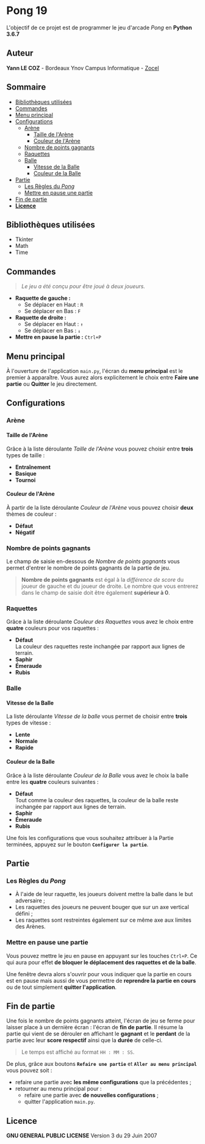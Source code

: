 
# Pong 19
L'objectif de ce projet est de programmer le jeu d'arcade *Pong* en **Python 3.6.7**
## Auteur
**Yann LE COZ** - Bordeaux Ynov Campus Informatique - [Zocel](https://github.com/Zocel)
## Sommaire
* [Bibliothèques utilisées](#bibliothèques-utilisées)
* [Commandes](#commandes)
* [Menu principal](#menu-principal)
* [Configurations](#configurations)
  * [Arène](#arène)
    * [Taille de l'Arène](#taille-de-larène)
    * [Couleur de l'Arène](#couleur-de-larène)
  * [Nombre de points gagnants](#nombre-de-points-gagnants)
  * [Raquettes](#raquettes)
  * [Balle](#balle)
    * [Vitesse de la Balle](#vitesse-de-la-balle)
    * [Couleur de la Balle](#couleur-de-la-balle)
* [Partie](#partie)
    * [Les Règles du *Pong*](#les-règles-du-pong)
    * [Mettre en pause une partie](#mettre-en-pause-une-partie)
* [Fin de partie](#fin-de-partie)
* [**Licence**](#licence)

## Bibliothèques utilisées
* Tkinter
* Math
* Time

## Commandes
> *Le jeu a été conçu pour être joué à deux joueurs.*

- **Raquette de gauche :**
    * Se déplacer en Haut : `R`
    * Se déplacer en Bas : `F`
- **Raquette de droite :**
    * Se déplacer en Haut : `↑`
    * Se déplacer en Bas : `↓`
- **Mettre en pause la partie :** `Ctrl+P`

## Menu principal
À l'ouverture de l'application `main.py`, l'écran du **menu principal** est le premier à apparaître.
Vous aurez alors explicitement le choix entre **Faire une partie** ou **Quitter** le jeu directement.

## Configurations
### Arène
#### Taille de l'Arène
Grâce à la liste déroulante *Taille de l'Arène* vous pouvez choisir entre **trois** types de taille :
* **Entraînement**
* **Basique**
* **Tournoi**
#### Couleur de l'Arène
À partir de la liste déroulante *Couleur de l'Arène* vous pouvez choisir **deux** thèmes de couleur :
* **Défaut**
* **Négatif**
### Nombre de points gagnants
Le champ de saisie en-dessous de *Nombre de points gagnants*  vous permet d'entrer le nombre de points gagnants de la partie de jeu.

> **Nombre de points gagnants** est égal à la *différence de score* du joueur de gauche et du joueur de droite.
> Le nombre que vous entrerez  dans le champ de saisie doit être également **supérieur à 0**.

### Raquettes
Grâce à la liste déroulante *Couleur des Raquettes* vous avez le choix entre **quatre** couleurs pour vos raquettes :
* **Défaut**
<br>La couleur des raquettes reste inchangée par rapport aux lignes de terrain.
* **Saphir**
* **Émeraude**
* **Rubis**
### Balle
#### Vitesse de la Balle
La liste déroulante *Vitesse de la balle* vous permet de choisir entre **trois** types de vitesse :
* **Lente**
* **Normale**
* **Rapide**
#### Couleur de la Balle
Grâce à la liste déroulante *Couleur de la Balle* vous avez le choix la balle entre les **quatre** couleurs suivantes :
* **Défaut**
<br>Tout comme la couleur des raquettes, la couleur de la balle reste inchangée par rapport aux lignes de terrain.
* **Saphir**
* **Émeraude**
* **Rubis**

Une fois les configurations que vous souhaitez attribuer à la Partie terminées, appuyez sur le bouton **`Configurer la partie`**.
## Partie
### Les Règles du *Pong*
* À l'aide de leur raquette, les joueurs doivent mettre la balle dans le but adversaire ;
* Les raquettes des joueurs ne peuvent bouger que sur un axe vertical défini ;
* Les raquettes sont restreintes également sur ce même axe aux limites des Arènes.

### Mettre en pause une partie
Vous pouvez mettre le jeu en pause en appuyant sur les touches `Ctrl+P`. Ce qui aura pour effet **de bloquer le déplacement des raquettes et de la balle**.

Une fenêtre devra alors s'ouvrir pour vous indiquer que la partie en cours est en pause mais aussi de vous permettre de **reprendre la partie en cours** ou de tout simplement **quitter l'application**.

## Fin de partie
Une fois le nombre de points gagnants atteint, l'écran de jeu se ferme pour laisser place à un dernière écran : l'écran de **fin de partie**.
Il résume la partie qui vient de se dérouler en affichant le **gagnant** et le **perdant** de la partie avec leur **score respectif** ainsi que la **durée** de celle-ci.
> Le temps est affiché au format `HH : MM : SS`.

De plus, grâce aux boutons **`Refaire une partie`** et **`Aller au menu principal`** vous pouvez soit :
* refaire une partie avec **les même configurations** que la précédentes ;
* retourner au menu principal pour :
	* refaire une partie avec **de nouvelles configurations** ;
	* quitter l'application `main.py`.

## Licence
**GNU GENERAL PUBLIC LICENSE**
Version 3 du 29 Juin 2007
